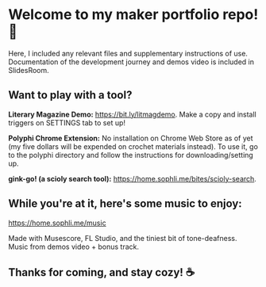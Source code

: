# Welcome to my maker portfolio repo! 👋

Here, I included any relevant files and supplementary instructions of use. Documentation of the development journey and demos video is included in SlidesRoom.

## Want to play with a tool?

**Literary Magazine Demo:** https://bit.ly/litmagdemo. Make a copy and install triggers on SETTINGS tab to set up!

**Polyphi Chrome Extension:** No installation on Chrome Web Store as of yet (my five dollars will be expended on crochet materials instead). To use it, go to the polyphi directory and follow the instructions for downloading/setting up.

**gink-go! (a scioly search tool):** https://home.sophli.me/bites/scioly-search.

## While you're at it, here's some music to enjoy:

https://home.sophli.me/music

Made with Musescore, FL Studio, and the tiniest bit of tone-deafness. Music from demos video + bonus track.

## Thanks for coming, and stay cozy! ☕
